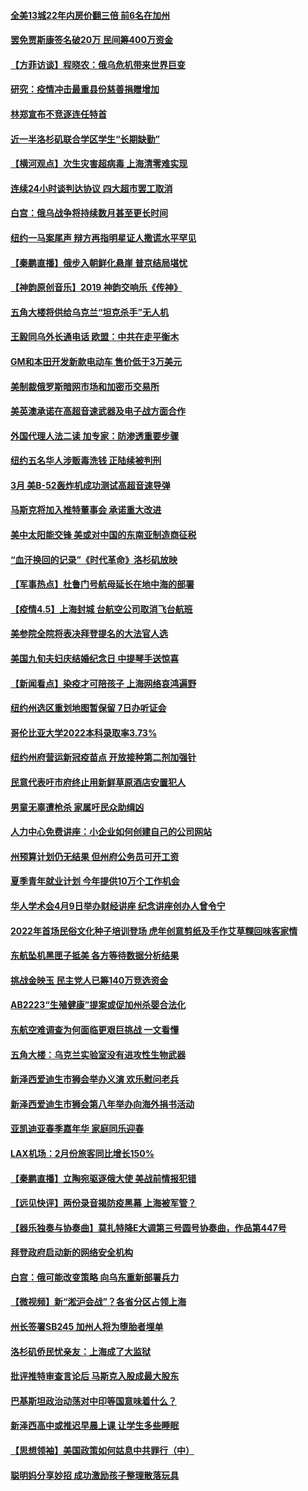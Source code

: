 #### [全美13城22年内房价翻三倍 前6名在加州](../pages/nsc412/n13698210.md) 
#### [罢免贾斯康签名破20万 民间筹400万资金](../pages/nsc412/n13698162.md) 
#### [【方菲访谈】程晓农：俄乌危机带来世界巨变](../pages/nsc412/n13697188.md) 
#### [研究：疫情冲击最重县份慈善捐赠增加](../pages/nsc412/n13698149.md) 
#### [林郑宣布不竞逐连任特首](../pages/nsc412/n13698095.md) 
#### [近一半洛杉矶联合学区学生“长期缺勤”](../pages/nsc412/n13698067.md) 
#### [【横河观点】次生灾害超病毒 上海清零难实现](../pages/nsc412/n13697939.md) 
#### [连续24小时谈判达协议 四大超市罢工取消](../pages/nsc412/n13697893.md) 
#### [白宫：俄乌战争将持续数月甚至更长时间](../pages/nsc412/n13697878.md) 
#### [纽约一马案尾声 辩方再指明星证人撒谎水平罕见](../pages/nsc412/n13696446.md) 
#### [【秦鹏直播】俄步入朝鲜化悬崖 普京结局堪忧](../pages/nsc412/n13697895.md) 
#### [【神韵原创音乐】2019 神韵交响乐《传神》](../pages/nsc412/n13697943.md) 
#### [五角大楼将供给乌克兰“坦克杀手”无人机](../pages/nsc412/n13697871.md) 
#### [王毅同乌外长通电话 欧盟：中共在走平衡木](../pages/nsc412/n13697229.md) 
#### [GM和本田开发新款电动车 售价低于3万美元](../pages/nsc412/n13697603.md) 
#### [美制裁俄罗斯暗网市场和加密币交易所](../pages/nsc412/n13697751.md) 
#### [美英澳承诺在高超音速武器及电子战方面合作](../pages/nsc412/n13697598.md) 
#### [外国代理人法二读 加专家：防渗透重要步骤](../pages/nsc412/n13697663.md) 
#### [纽约五名华人涉贩毒洗钱 正陆续被判刑](../pages/nsc412/n13696451.md) 
#### [3月 美B-52轰炸机成功测试高超音速导弹](../pages/nsc412/n13697261.md) 
#### [马斯克将加入推特董事会 承诺重大改进](../pages/nsc412/n13697246.md) 
#### [美中太阳能交锋 美或对中国的东南亚制造商征税](../pages/nsc412/n13697293.md) 
#### [“血汗换回的记录”《时代革命》洛杉矶放映](../pages/nsc412/n13696239.md) 
#### [【军事热点】杜鲁门号航母延长在地中海的部署](../pages/nsc412/n13695270.md) 
#### [【疫情4.5】上海封城 台航空公司取消飞台航班](../pages/nsc412/n13695961.md) 
#### [美参院全院将表决拜登提名的大法官人选](../pages/nsc412/n13696102.md) 
#### [美国九旬夫妇庆结婚纪念日 中提琴手送惊喜](../pages/nsc412/n13696258.md) 
#### [【新闻看点】染疫才可陪孩子 上海网络哀鸿遍野](../pages/nsc412/n13695208.md) 
#### [纽约州选区重划地图暂保留 7日办听证会](../pages/nsc412/n13696331.md) 
#### [哥伦比亚大学2022本科录取率3.73%](../pages/nsc412/n13696328.md) 
#### [纽约州府营运新冠疫苗点 开放接种第二剂加强针](../pages/nsc412/n13696341.md) 
#### [民意代表吁市府终止用新鲜草原酒店安置犯人](../pages/nsc412/n13696322.md) 
#### [男童无辜遭枪杀 家属吁民众助缉凶](../pages/nsc412/n13696325.md) 
#### [人力中心免费讲座：小企业如何创建自己的公司网站](../pages/nsc412/n13696334.md) 
#### [州预算计划仍无结果 但州府公务员可开工资](../pages/nsc412/n13696449.md) 
#### [夏季青年就业计划 今年提供10万个工作机会](../pages/nsc412/n13696339.md) 
#### [华人学术会4月9日举办财经讲座 纪念讲座创办人曾令宁](../pages/nsc412/n13696344.md) 
#### [2022年首场民俗文化种子培训登场 虎年创意剪纸及手作艾草粿回味客家情](../pages/nsc412/n13696346.md) 
#### [东航坠机黑匣子抵美 各方等待数据分析结果](../pages/nsc412/n13696141.md) 
#### [挑战金映玉 民主党人已筹140万竞选资金](../pages/nsc412/n13696272.md) 
#### [AB2223“生殖健康”提案或促加州杀婴合法化](../pages/nsc412/n13696112.md) 
#### [东航空难调查为何面临更艰巨挑战 一文看懂](../pages/nsc412/n13695603.md) 
#### [五角大楼：乌克兰实验室没有进攻性生物武器](../pages/nsc412/n13695848.md) 
#### [新泽西爱迪生市狮会举办义演 欢乐慰问老兵](../pages/nsc412/n13696120.md) 
#### [新泽西爱迪生市狮会第八年举办向海外捐书活动](../pages/nsc412/n13696103.md) 
#### [亚凯迪亚春季嘉年华 家庭同乐迎春](../pages/nsc412/n13696018.md) 
#### [LAX机场：2月份旅客同比增长150%](../pages/nsc412/n13695972.md) 
#### [【秦鹏直播】立陶宛驱逐俄大使 美战前情报犯错](../pages/nsc412/n13695870.md) 
#### [【远见快评】两份录音揭防疫黑幕 上海被军管？](../pages/nsc412/n13695858.md) 
#### [【器乐独奏与协奏曲】莫扎特降E大调第三号圆号协奏曲，作品第447号](../pages/nsc412/n13695331.md) 
#### [拜登政府启动新的网络安全机构](../pages/nsc412/n13695835.md) 
#### [白宫：俄可能改变策略 向乌东重新部署兵力](../pages/nsc412/n13695791.md) 
#### [【微视频】新“淞沪会战”？各省分区占领上海](../pages/nsc412/n13695157.md) 
#### [州长签署SB245 加州人将为堕胎者埋单](../pages/nsc412/n13693276.md) 
#### [洛杉矶侨民忧亲友：上海成了大监狱](../pages/nsc412/n13693937.md) 
#### [批评推特审查言论后 马斯克入股成最大股东](../pages/nsc412/n13695562.md) 
#### [巴基斯坦政治动荡对中印等国意味着什么？](../pages/nsc412/n13695506.md) 
#### [新泽西高中或推迟早晨上课 让学生多些睡眠](../pages/nsc412/n13687243.md) 
#### [【思想领袖】美国政策如何姑息中共罪行（中）](../pages/nsc412/n13681359.md) 
#### [聪明妈分享妙招 成功激励孩子整理散落玩具](../pages/nsc412/n13694226.md) 
